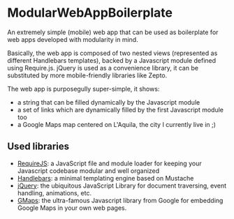 ModularWebAppBoilerplate
========================

An extremely simple (mobile) web app that can be used as boilerplate for web apps developed with modularity in mind.

Basically, the web app is composed of two nested views (represented as different Handlebars templates), backed by a Javascript module defined using Require.js. jQuery is used as a convenience library, it can be substituted by more mobile-friendly libraries like Zepto. 

The web app is purposegully super-simple, it shows:

* a string that can be filled dynamically by the Javascript module
* a set of links which are dynamically filled by the first Javascript module too
* a Google Maps map centered on L'Aquila, the city I currently live in ;) 

Used libraries
--------------

* [RequireJS](http://requirejs.org/): a JavaScript file and module loader for keeping your Javascript codebase modular and well organized
* [Handlebars](http://handlebarsjs.com/): a minimal templating engine based on Mustache
* [jQuery](http://jquery.com/): the ubiquitous JavaScript Library for document traversing, event handling, animations, etc.
* [GMaps](https://developers.google.com/maps/documentation/javascript/): the ultra-famous Javascript library from Google for embedding Google Maps in your own web pages.